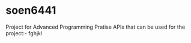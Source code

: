 # soen6441
Project for Advanced Programming Pratise
APIs that can be used for the project:-
  fghjkl